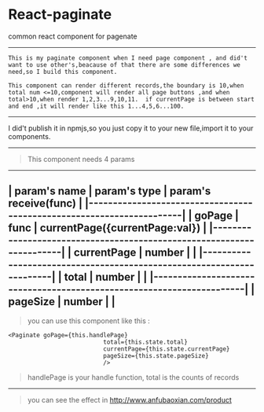 # React-paginate
common react component for pagenate

***
```
This is my paginate component when I need page component , and did't want to use other's,beacause of that there are some differences we need,so I build this component.

This component can render different records,the boundary is 10,when total num <=10,component will render all page buttons ,and when total>10,when render 1,2,3...9,10,11.  if currentPage is between start and end ,it will render like this 1...4,5,6...100.
```
***

I did't publish it in npmjs,so you just copy it to your new file,import it to your components.

***

>This component needs 4 params



------------------------------------------------------------------------
|   param's name |  param's type   |  param's receive(func)            |
|----------------------------------------------------------------------|
|   goPage       |  func           |  currentPage({currentPage:val})   |
|----------------------------------------------------------------------|
|   currentPage  |  number         |                                   |
|----------------------------------------------------------------------|
|   total        |  number         |                                   |
|----------------------------------------------------------------------|
|   pageSize     |  number         |                                   |
------------------------------------------------------------------------


>you can use this component like this :

 ```
 <Paginate goPage={this.handlePage}
                            total={this.state.total}
                            currentPage={this.state.currentPage}
                            pageSize={this.state.pageSize}
                            />
 ```
  
  >handlePage is your handle function, total is the counts of records
  
  
***
>you can see the effect in http://www.anfubaoxian.com/product
